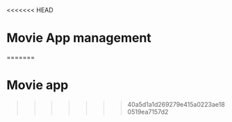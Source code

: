 <<<<<<< HEAD
# Movie App management 
=======
# Movie app
>>>>>>> 40a5d1a1d269279e415a0223ae180519ea7157d2
